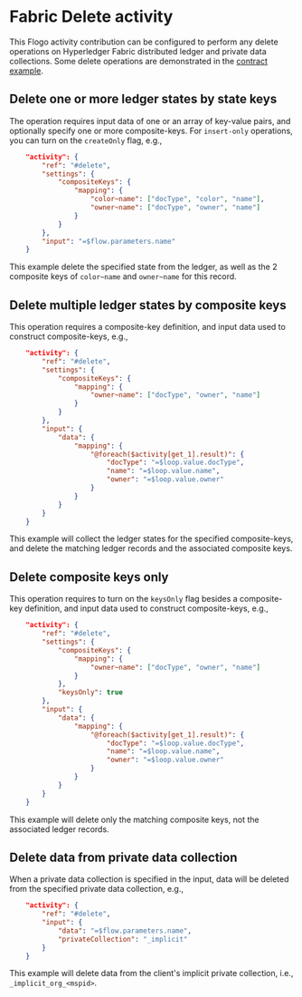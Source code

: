 # Fabric Delete activity

This Flogo activity contribution can be configured to perform any delete operations on Hyperledger Fabric distributed ledger and private data collections. Some delete operations are demonstrated in the [contract example](../../contract).

## Delete one or more ledger states by state keys

The operation requires input data of one or an array of key-value pairs, and optionally specify one or more composite-keys. For `insert-only` operations, you can turn on the `createOnly` flag, e.g.,

```json
    "activity": {
        "ref": "#delete",
        "settings": {
            "compositeKeys": {
                "mapping": {
                    "color~name": ["docType", "color", "name"],
                    "owner~name": ["docType", "owner", "name"]
                }
            }
        },
        "input": "=$flow.parameters.name"
    }
```

This example delete the specified state from the ledger, as well as the 2 composite keys of `color~name` and `owner~name` for this record.

## Delete multiple ledger states by composite keys

This operation requires a composite-key definition, and input data used to construct composite-keys, e.g.,

```json
    "activity": {
        "ref": "#delete",
        "settings": {
            "compositeKeys": {
                "mapping": {
                    "owner~name": ["docType", "owner", "name"]
                }
            }
        },
        "input": {
            "data": {
                "mapping": {
                    "@foreach($activity[get_1].result)": {
                        "docType": "=$loop.value.docType",
                        "name": "=$loop.value.name",
                        "owner": "=$loop.value.owner"
                    }
                }
            }
        }
    }
```

This example will collect the ledger states for the specified composite-keys, and delete the matching ledger records and the associated composite keys.

## Delete composite keys only

This operation requires to turn on the `keysOnly` flag besides a composite-key definition, and input data used to construct composite-keys, e.g.,

```json
    "activity": {
        "ref": "#delete",
        "settings": {
            "compositeKeys": {
                "mapping": {
                    "owner~name": ["docType", "owner", "name"]
                }
            },
            "keysOnly": true
        },
        "input": {
            "data": {
                "mapping": {
                    "@foreach($activity[get_1].result)": {
                        "docType": "=$loop.value.docType",
                        "name": "=$loop.value.name",
                        "owner": "=$loop.value.owner"
                    }
                }
            }
        }
    }
```

This example will delete only the matching composite keys, not the associated ledger records.

## Delete data from private data collection

When a private data collection is specified in the input, data will be deleted from the specified private data collection, e.g.,

```json
    "activity": {
        "ref": "#delete",
        "input": {
            "data": "=$flow.parameters.name",
            "privateCollection": "_implicit"
        }
    }
```

This example will delete data from the client's implicit private collection, i.e., `_implicit_org_<mspid>`.
